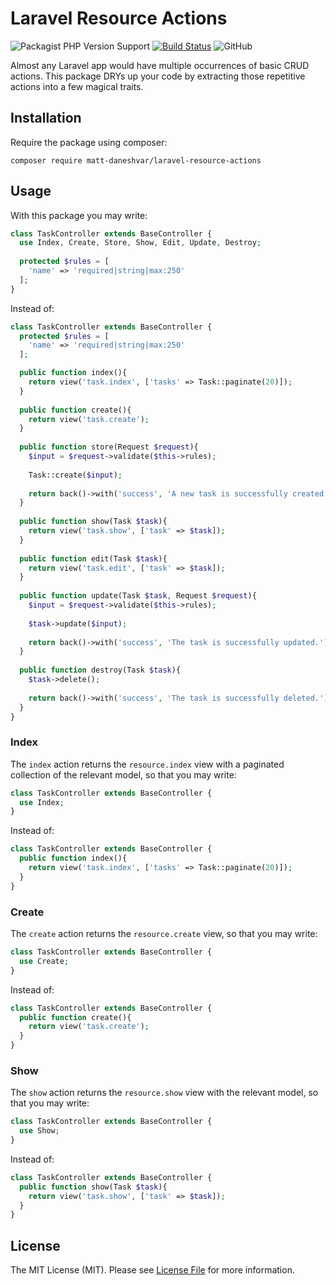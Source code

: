 # Laravel Resource Actions

![Packagist PHP Version Support](https://img.shields.io/packagist/php-v/matt-daneshvar/laravel-resource-actions)
[![Build Status](https://travis-ci.org/matt-daneshvar/laravel-resource-actions.svg?branch=master)](https://travis-ci.org/matt-daneshvar/laravel-resource-actions)
![GitHub](https://img.shields.io/github/license/matt-daneshvar/laravel-resource-actions.svg)


Almost any Laravel app would have multiple occurrences of basic CRUD actions.
This package DRYs up your code by extracting those repetitive actions into a few magical traits. 


## Installation

Require the package using composer:
```
composer require matt-daneshvar/laravel-resource-actions
```

## Usage

With this package you may write: 

```php
class TaskController extends BaseController {
  use Index, Create, Store, Show, Edit, Update, Destroy;
  
  protected $rules = [
    'name' => 'required|string|max:250'
  ];
}
```

Instead of: 

```php
class TaskController extends BaseController {
  protected $rules = [
    'name' => 'required|string|max:250'
  ];

  public function index(){
    return view('task.index', ['tasks' => Task::paginate(20)]);
  }
  
  public function create(){
    return view('task.create');
  }
  
  public function store(Request $request){
    $input = $request->validate($this->rules);
    
    Task::create($input);
    
    return back()->with('success', 'A new task is successfully created.');
  }
  
  public function show(Task $task){
    return view('task.show', ['task' => $task]);
  }
  
  public function edit(Task $task){
    return view('task.edit', ['task' => $task]);
  }
  
  public function update(Task $task, Request $request){
    $input = $request->validate($this->rules);
    
    $task->update($input);
    
    return back()->with('success', 'The task is successfully updated.');
  }
  
  public function destroy(Task $task){
    $task->delete();
    
    return back()->with('success', 'The task is successfully deleted.');
  }
}

```

### Index

The `index` action returns the `resource.index` view with a paginated collection of the relevant model,
so that you may write:

```php
class TaskController extends BaseController {
  use Index;
}
```

Instead of:

```php
class TaskController extends BaseController {
  public function index(){
    return view('task.index', ['tasks' => Task::paginate(20)]);
  }
}
```

### Create

The `create` action returns the `resource.create` view, 
so that you may write:

```php
class TaskController extends BaseController {
  use Create;
}
```

Instead of:

```php
class TaskController extends BaseController {
  public function create(){
    return view('task.create');
  }
}
```

### Show

The `show` action returns the `resource.show` view with the relevant model, 
so that you may write:

```php
class TaskController extends BaseController {
  use Show;
}
```

Instead of:

```php
class TaskController extends BaseController {
  public function show(Task $task){
    return view('task.show', ['task' => $task]);
  }
}
```

## License

The MIT License (MIT). Please see [License File](LICENSE.md) for more information.